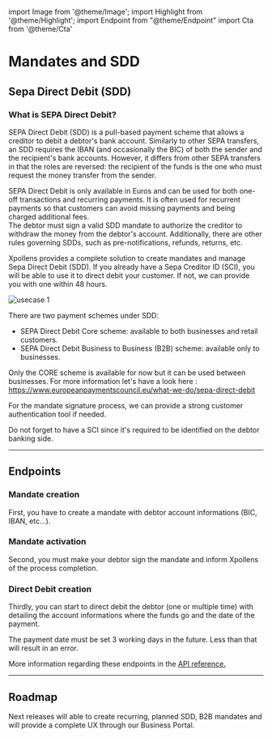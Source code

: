 import Image from '@theme/Image';
import Highlight from '@theme/Highlight';
import Endpoint from "@theme/Endpoint"
import Cta from '@theme/Cta'

# Mandates and SDD

## Sepa Direct Debit (SDD)

### What is SEPA Direct Debit?

SEPA Direct Debit (SDD) is a pull-based payment scheme that allows a creditor to debit a debtor's bank account. Similarly to other SEPA transfers, an SDD requires the IBAN (and occasionally the BIC) of both the sender and the recipient's bank accounts. However, it differs from other SEPA transfers in that the roles are reversed: the recipient of the funds is the one who must request the money transfer from the sender.  

SEPA Direct Debit is only available in Euros and can be used for both one-off transactions and recurring payments. It is often used for recurrent payments so that customers can avoid missing payments and being charged additional fees.  
The debtor must sign a valid SDD mandate to authorize the creditor to withdraw the money from the debtor's account. Additionally, there are other rules governing SDDs, such as pre-notifications, refunds, returns, etc.  

Xpollens provides a complete solution to create mandates and manage Sepa Direct Debit (SDD). If you already have a Sepa Creditor ID (SCI), you will be able to use it to direct debit your customer. If not, we can provide you with one within 48 hours. 


<Image src="docs/MANDATE.png" alt="usecase 1"/>


There are two payment schemes under SDD:  

- SEPA Direct Debit Core scheme: available to both businesses and retail customers.
- SEPA Direct Debit Business to Business (B2B) scheme: available only to businesses.


<Highlight type="tip">

Only the CORE scheme is available for now but it can be used between businesses. For more information let's have a look here : https://www.europeanpaymentscouncil.eu/what-we-do/sepa-direct-debit

</Highlight>

<Highlight type="tip">

For the mandate signature process, we can provide a strong customer authentication tool if needed.
  
</Highlight>


<Highlight type="danger">

Do not forget to have a SCI since it's required to be identified on the debtor banking side.

</Highlight>

---


## Endpoints

### Mandate creation

First, you have to create a mandate with debtor account informations (BIC, IBAN, etc...).

<Endpoint apiUrl="/v1.1/Transfers.Bib" path="/api/v1.1/users/{appuserId}/mandates" method="post"/>

### Mandate activation

Second, you must make your debtor sign the mandate and inform Xpollens of the process completion.

<Endpoint apiUrl="/v1.1/Transfers.Bib" path="/api/v1.1/users/{appuserId}/mandates/activate" method="put"/>

### Direct Debit creation

Thirdly, you can start to direct debit the debtor (one or multiple time) with detailing the account informations where the funds go and the date of the payment.

<Endpoint apiUrl="/v1.1/Transfers.Bib" path="/api/v1.1/users/{userId}/payins/directdebits" method="post"/>  

<Highlight type="danger">

The payment date must be set 3 working days in the future. Less than that will result in an error.

</Highlight>

More information regarding these endpoints in the [API reference.](/api/SDD)


---
## Roadmap

Next releases will able to create recurring, planned SDD, B2B mandates and will provide a complete UX through our Business Portal.

